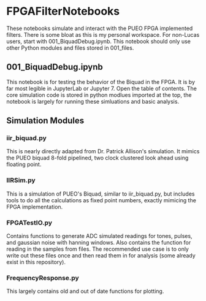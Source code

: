 # FPGAFilterNotebooks
These notebooks simulate and interact with the PUEO FPGA implemented filters. There is some bloat as this is my personal workspace. For non-Lucas users, start with 001_BiquadDebug.ipynb. This notebook should only use other Python modules and files stored in 001_files.

## 001_BiquadDebug.ipynb
This notebook is for testing the behavior of the Biquad in the FPGA. It is by far most legible in JupyterLab or Jupyter 7. Open the table of contents. The core simulation code is stored in python modlues imported at the top, the notebook is largely for running these simluations and basic analysis.

## Simulation Modules
### iir_biquad.py
This is nearly directly adapted from Dr. Patrick Allison's simulation. It mimics the PUEO biquad 8-fold pipelined, two clock clustered look ahead using floating point.

### IIRSim.py
This is a simulation of PUEO's Biquad, similar to iir_biquad.py, but includes tools to do all the calculations as fixed point numbers, exactly mimicing the FPGA implementation.

### FPGATestIO.py
Contains functions to generate ADC simulated readings for tones, pulses, and gaussian noise with hanning windows. Also contains the function for reading in the samples from files. The recommended use case is to only write out these files once and then read them in for analysis (some already exist in this repository).

### FrequencyResponse.py
This largely contains old and out of date functions for plotting. 


